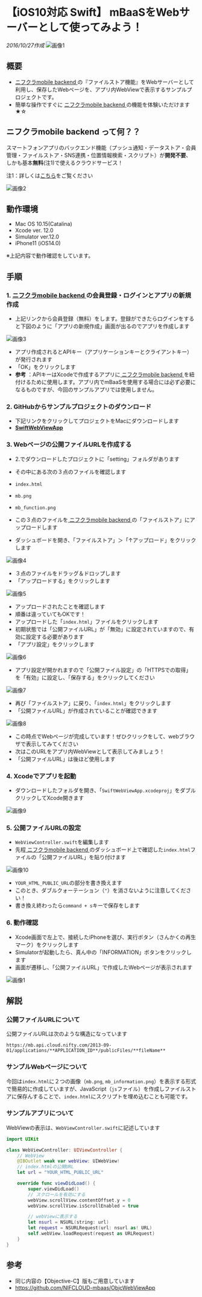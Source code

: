 # 【iOS10対応 Swift】 mBaaSをWebサーバーとして使ってみよう！
_2016/10/27作成_
![画像1](/readme-img/001.png)

## 概要
* [ ニフクラmobile backend ](https://mbaas.nifcloud.com/)の『ファイルストア機能』をWebサーバーとして利用し、保存したWebページを、アプリ内WebViewで表示するサンプルプロジェクトです。
* 簡単な操作ですぐに [ ニフクラmobile backend ](https://mbaas.nifcloud.com/)の機能を体験いただけます★☆

##  ニフクラmobile backend って何？？
スマートフォンアプリのバックエンド機能（プッシュ通知・データストア・会員管理・ファイルストア・SNS連携・位置情報検索・スクリプト）が**開発不要**、しかも基本**無料**(注1)で使えるクラウドサービス！

注1：詳しくは[こちら](https://mbaas.nifcloud.com/function.htm)をご覧ください

![画像2](/readme-img/002.png)

## 動作環境

* Mac OS 10.15(Catalina)
* Xcode ver. 12.0
* Simulator ver.12.0
* iPhone11 (iOS14.0)

※上記内容で動作確認をしています。

## 手順
### 1. [ ニフクラmobile backend ](https://mbaas.nifcloud.com/)の会員登録・ログインとアプリの新規作成
* 上記リンクから会員登録（無料）をします。登録ができたらログインをすると下図のように「アプリの新規作成」画面が出るのでアプリを作成します

![画像3](/readme-img/003.png)

* アプリ作成されるとAPIキー（アプリケーションキーとクライアントキー）が発行されます
* 「OK」をクリックします
 * **参考** ：APIキーはXcodeで作成するアプリに[ ニフクラmobile backend ](https://mbaas.nifcloud.com/)を紐付けるために使用します。アプリ内でmBaaSを使用する場合には必ず必要になるものですが、今回のサンプルアプリでは使用しません。

### 2. GitHubからサンプルプロジェクトのダウンロード
* 下記リンクをクリックしてプロジェクトをMacにダウンロードします
 * __[SwiftWebViewApp](https://github.com/NIFCLOUD-mbaas/SwiftWebViewApp/archive/master.zip)__

### 3. Webページの公開ファイルURLを作成する
* 2.でダウンロードしたプロジェクトに「setting」フォルダがあります
* その中にある次の３点のファイルを確認します
 * `index.html`
 * `mb.png`
 * `mb_function.png`

* この３点のファイルを[ ニフクラmobile backend ](https://mbaas.nifcloud.com/)の「ファイルストア」にアップロードします
* ダッシュボードを開き、「ファイルストア」＞「↑アップロード」をクリックします

![画像4](/readme-img/004.png)

* ３点のファイルをドラッグ＆ドロップします
* 「アップロードする」をクリックします

![画像5](/readme-img/005.png)

* アップロードされたことを確認します
 * 順番は違っていてもOKです！
* アップロードした「`index.html`」ファイルをクリックします
* 初期状態では「公開ファイルURL」が「無効」に設定されていますので、有効に設定する必要があります
* 「アプリ設定」をクリックします

![画像6](/readme-img/006.png)

* アプリ設定が開かれますので「公開ファイル設定」の「HTTPSでの取得」を「有効」に設定し、「保存する」をクリックしてください

![画像7](/readme-img/007.png)

* 再び「ファイルストア」に戻り、「`index.html`」をクリックします
* 「公開ファイルURL」が作成されていることが確認できます

![画像8](/readme-img/008.png)

* この時点でWebページが完成しています！ぜひクリックをして、webブラウザで表示してみてください
* 次はこのURLをアプリ内WebViewとして表示してみましょう！
 * 「公開ファイルURL」は後ほど使用します

### 4. Xcodeでアプリを起動
* ダウンロードしたフォルダを開き、「`SwiftWebViewApp.xcodeproj`」をダブルクリックしてXcode開きます

![画像9](/readme-img/009.png)

### 5. 公開ファイルURLの設定
* `WebViewController.swift`を編集します
* 先程[ ニフクラmobile backend ](https://mbaas.nifcloud.com/)のダッシュボード上で確認した`index.html`ファイルの「公開ファイルURL」を貼り付けます

![画像10](/readme-img/010.png)

* `YOUR_HTML_PUBLIC_URL`の部分を書き換えます
 * このとき、ダブルクォーテーション（`"`）を消さないように注意してください！
* 書き換え終わったら`command + s`キーで保存をします

### 6. 動作確認
* Xcode画面で左上で、接続したiPhoneを選び、実行ボタン（さんかくの再生マーク）をクリックします
* Simulatorが起動したら、真ん中の「INFORMATION」ボタンをクリックします
* 画面が遷移し、「公開ファイルURL」で作成したWebページが表示されます

![画像1](/readme-img/001.png)

## 解説
### 公開ファイルURLについて
公開ファイルURLは次のような構造になっています

```
https://mb.api.cloud.nifty.com/2013-09-01/applications/**APPLICATION_ID**/publicFiles/**fileName**
```

### サンプルWebページについて
今回は`index.html`に２つの画像（`mb.png`, `mb_information.png`）を表示する形式で簡易的に作成していますが、JavaScript（`js`ファイル）を作成しファイルストアに保存んすることで、`index.html`にスクリプトを埋め込むことも可能です。

### サンプルアプリについて
WebViewの表示は、`WebViewController.swift`に記述しています

```swift
import UIKit

class WebViewController: UIViewController {
    // WebView
    @IBOutlet weak var webView: UIWebView!
    // index.htmlの公開URL
    let url = "YOUR_HTML_PUBLIC_URL"

    override func viewDidLoad() {
        super.viewDidLoad()
        // スクロールを有効にする
        webView.scrollView.contentOffset.y = 0
        webView.scrollView.isScrollEnabled = true

        // webViewに表示する
        let nsurl = NSURL(string: url)
        let request = NSURLRequest(url: nsurl as! URL)
        self.webView.loadRequest(request as URLRequest)
    }
}
```

## 参考
* 同じ内容の【Objective-C】版もご用意しています
 * https://github.com/NIFCLOUD-mbaas/ObjcWebViewApp
